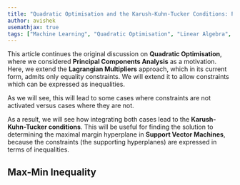 ```yaml
---
title: "Quadratic Optimisation and the Karush-Kuhn-Tucker Conditions: Part Two"
author: avishek
usemathjax: true
tags: ["Machine Learning", "Quadratic Optimisation", "Linear Algebra", "Optimisation", "Theory"]
---
```


This article continues the original discussion on **Quadratic Optimisation**, where we considered **Principal Components Analysis** as a motivation. Here, we extend the **Lagrangian Multipliers** approach, which in its current form, admits only equality constraints. We will extend it to allow constraints which can be expressed as inequalities.

As we will see, this will lead to some cases where constraints are not activated versus cases where they are not.

As a result, we will see how integrating both cases lead to the **Karush-Kuhn-Tucker conditions**. This will be useful for finding the solution to determining the maximal margin hyperplane in **Support Vector Machines**, because the constraints (the supporting hyperplanes) are expressed in terms of inequalities.

## Max-Min Inequality
